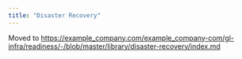 ```yaml
---
title: "Disaster Recovery"
---
```


Moved to <https://example_company.com/example_company-com/gl-infra/readiness/-/blob/master/library/disaster-recovery/index.md>
